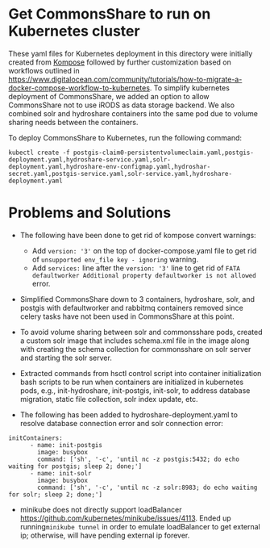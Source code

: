 # Get CommonsShare to run on Kubernetes cluster

These yaml files for Kubernetes deployment in this directory were initially created from [Kompose](http://kompose.io/) followed by further customization based on workflows outlined in <https://www.digitalocean.com/community/tutorials/how-to-migrate-a-docker-compose-workflow-to-kubernetes>. To simplify kubernetes deployment of CommonsShare, we added an option to allow CommonsShare not to use iRODS as data storage backend. We also combined solr and hydroshare containers into the same pod due to volume sharing needs between the containers.

To deploy CommonsShare to Kubernetes, run the following command:
```
kubectl create -f postgis-claim0-persistentvolumeclaim.yaml,postgis-deployment.yaml,hydroshare-service.yaml,solr-deployment.yaml,hydroshare-env-configmap.yaml,hydroshar-secret.yaml,postgis-service.yaml,solr-service.yaml,hydroshare-deployment.yaml
```

# Problems and Solutions

* The following have been done to get rid of kompose convert warnings:

  * Add ```version: '3'``` on the top of docker-compose.yaml file to get rid of ```unsupported env_file key - ignoring``` warning.  
  * Add ```services:``` line after the ```version: '3'``` line to get rid of ```FATA defaultworker Additional property defaultworker is not allowed``` error.

* Simplified CommonsShare down to 3 containers, hydroshare, solr, and postgis with defaultworker and rabbitmq containers removed since celery tasks have not been used in CommonsShare at this point.

* To avoid volume sharing between solr and commonsshare pods, created a custom solr image that includes schema.xml file in the image along with creating the schema collection for commonsshare on solr server and starting the solr server. 

* Extracted commands from hsctl control script into container initialization bash scripts to be run when containers are initialized in kubernetes pods, e.g., init-hydroshare, init-postgis, init-solr, to address database migration, static file collection, solr index update, etc.

* The following has been added to hydroshare-deployment.yaml to resolve database connection error and solr connection error:
```
initContainers:
      - name: init-postgis
        image: busybox
        command: ['sh', '-c', 'until nc -z postgis:5432; do echo waiting for postgis; sleep 2; done;']
      - name: init-solr
        image: busybox
        command: ['sh', '-c', 'until nc -z solr:8983; do echo waiting for solr; sleep 2; done;']  
```

* minikube does not directly support loadBalancer <https://github.com/kubernetes/minikube/issues/4113>. Ended up running```minikube tunnel``` in order to emulate loadBalancer to get external ip; otherwise, will have pending external ip forever.
